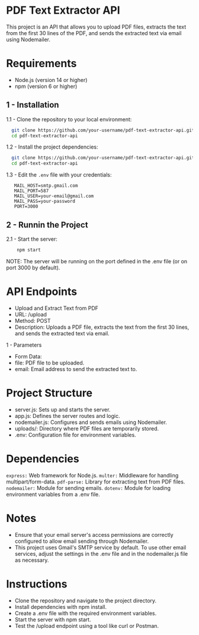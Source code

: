 # PDF Text Extractor API

This project is an API that allows you to upload PDF files, extracts the text from the first 30 lines of the PDF, and sends the extracted text via email using Nodemailer.

# Requirements

- Node.js (version 14 or higher)
- npm (version 6 or higher)

## 1 - Installation

1.1 - Clone the repository to your local environment:
   ```sh
     git clone https://github.com/your-username/pdf-text-extractor-api.git
     cd pdf-text-extractor-api
   ```
1.2 - Install the project dependencies:
   ```sh
     git clone https://github.com/your-username/pdf-text-extractor-api.git
     cd pdf-text-extractor-api
   ```
1.3 - Edit the `.env` file with your credentials:  
 ```plaintext
    MAIL_HOST=smtp.gmail.com
    MAIL_PORT=587
    MAIL_USER=your-email@gmail.com
    MAIL_PASS=your-password
    PORT=3000
 ```
## 2 - Runnin the Project

2.1 - Start the server:
 ```sh
     npm start
 ```
NOTE: The server will be running on the port defined in the .env file (or on port 3000 by default).

# API Endpoints

  * Upload and Extract Text from PDF
  * URL: /upload
  * Method: POST
  * Description: Uploads a PDF file, extracts the text from the first 30 lines, and sends the extracted text via email.

  1 - Parameters
   * Form Data:
   * file: PDF file to be uploaded.
   * email: Email address to send the extracted text to.

# Project Structure

  * server.js: Sets up and starts the server.
  * app.js: Defines the server routes and logic.
  * nodemailer.js: Configures and sends emails using Nodemailer.
  * uploads/: Directory where PDF files are temporarily stored.
  * .env: Configuration file for environment variables.

# Dependencies

   `express:` Web framework for Node.js.
   `multer:` Middleware for handling multipart/form-data.
   `pdf-parse:` Library for extracting text from PDF files.
   `nodemailer:` Module for sending emails.
   `dotenv:` Module for loading environment variables from a .env file.

# Notes
  * Ensure that your email server's access permissions are correctly configured to allow email sending through Nodemailer.
  * This project uses Gmail's SMTP service by default. To use other email services, adjust the settings in the .env file and in the nodemailer.js file as necessary.
  
# Instructions

* Clone the repository and navigate to the project directory.
* Install dependencies with npm install.
* Create a .env file with the required environment variables.
* Start the server with npm start.
* Test the /upload endpoint using a tool like curl or Postman.

